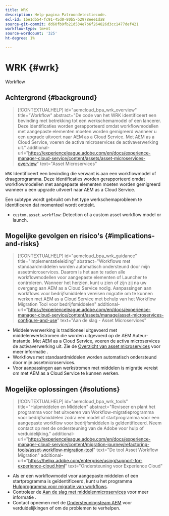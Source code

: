 ```yaml
---
title: WRK
description: Help-pagina Patroondetectiecode.
exl-id: 1be1db54-fc91-45d0-80b5-b2978eee1da8
source-git-commit: dd60fb9fb21d534e7b6f264826d3cc1477def421
workflow-type: tm+mt
source-wordcount: '325'
ht-degree: 1%

---
```


# WRK {#wrk}

Workflow

## Achtergrond {#background}

>[!CONTEXTUALHELP]
>id="aemcloud_bpa_wrk_overview"
>title="Workflow"
>abstract="De code van het WRK identificeert een bevinding met betrekking tot een werkschemamodel of een lancerer. Deze identificaties worden gerapporteerd omdat workflowmodellen met aangepaste elementen moeten worden gemigreerd wanneer u een upgrade uitvoert naar AEM as a Cloud Service. Met AEM as a Cloud Service, voeren de activa microservices de activaverwerking uit."
>additional-url="https://experienceleague.adobe.com/en/docs/experience-manager-cloud-service/content/assets/asset-microservices-overview" text="Asset Microservices"

`WRK`  Identificeert een bevinding die verwant is aan een workflowmodel of draagprogramma. Deze identificaties worden gerapporteerd omdat workflowmodellen met aangepaste elementen moeten worden gemigreerd wanneer u een upgrade uitvoert naar AEM as a Cloud Service.

Een subtype wordt gebruikt om het type werkschemaprobleem te identificeren dat momenteel wordt ontdekt.

* `custom.asset.workflow`: Detection of a custom asset workflow model or launch.

## Mogelijke gevolgen en risico&#39;s {#implications-and-risks}

>[!CONTEXTUALHELP]
>id="aemcloud_bpa_wrk_guidance"
>title="Implementatieleiding"
>abstract="Workflows met standaardmiddelen worden automatisch ondersteund door mijn assetmicroservices. Daarom is het aan te raden alle workflowmodellen voor aangepaste elementen of Launcher te controleren. Wanneer het herzien, kunt u zien of zijn zij na uw overgang aan AEM as a Cloud Service nodig. Aanpassingen aan workflows voor bedrijfsmiddelen vereisen migratie om te kunnen werken met AEM as a Cloud Service met behulp van het Workflow Migration Tool voor bedrijfsmiddelen"
>additional-url="https://experienceleague.adobe.com/en/docs/experience-manager-cloud-service/content/assets/manage/asset-microservices-configure-and-use" text="Aan de slag - Asset Microservices"

* Middelenverwerking is traditioneel uitgevoerd met middelenwerkstromen die worden uitgevoerd op de AEM Auteur-instantie. Met AEM as a Cloud Service, voeren de activa microservices de activaverwerking uit. Zie de [Overzicht van asset microservices](https://experienceleague.adobe.com/en/docs/experience-manager-cloud-service/content/assets/asset-microservices-overview) voor meer informatie .
* Workflows met standaardmiddelen worden automatisch ondersteund door mijn assetmicroservices.
* Voor aanpassingen aan werkstromen met middelen is migratie vereist om met AEM as a Cloud Service te kunnen werken.

## Mogelijke oplossingen {#solutions}

>[!CONTEXTUALHELP]
>id="aemcloud_bpa_wrk_tools"
>title="Hulpmiddelen en Middelen"
>abstract="Reviseer en plant het programma voor het uitvoeren van Workflow-migratieprogramma voor bedrijfsmiddelen zodra een model of startprogramma voor een aangepaste workflow voor bedrijfsmiddelen is geïdentificeerd. Neem contact op met de ondersteuning van de Adobe voor hulp of verduidelijking."
>additional-url="https://experienceleague.adobe.com/en/docs/experience-manager-cloud-service/content/migration-journey/refactoring-tools/asset-workflow-migration-tool" text="De tool Asset Workflow Migration"
>additional-url="https://helpx.adobe.com/enterprise/using/support-for-experience-cloud.html" text="Ondersteuning voor Experience Cloud"

* Als er een workflowmodel voor aangepaste middelen of een startprogramma is geïdentificeerd, kunt u het programma [Hulpprogramma voor migratie van workflows](https://experienceleague.adobe.com/en/docs/experience-manager-cloud-service/content/migration-journey/refactoring-tools/asset-workflow-migration-tool).
* Controleer de [Aan de slag met middelenmicroservices](https://experienceleague.adobe.com/en/docs/experience-manager-cloud-service/content/assets/manage/asset-microservices-configure-and-use) voor meer informatie .
* Contact opnemen met de [Ondersteuningsteam AEM](https://helpx.adobe.com/enterprise/using/support-for-experience-cloud.html) voor verduidelijkingen of om de problemen te verhelpen.
